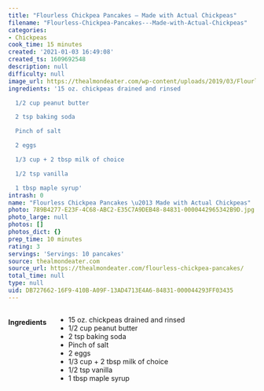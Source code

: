 ```yaml
---
title: "Flourless Chickpea Pancakes – Made with Actual Chickpeas"
filename: "Flourless-Chickpea-Pancakes---Made-with-Actual-Chickpeas"
categories:
- Chickpeas
cook_time: 15 minutes
created: '2021-01-03 16:49:08'
created_ts: 1609692548
description: null
difficulty: null
image_url: https://thealmondeater.com/wp-content/uploads/2019/03/Flourless-Chickpea-Pancakes-1-5-683x1024-1.jpg
ingredients: '15 oz. chickpeas drained and rinsed

  1/2 cup peanut butter

  2 tsp baking soda

  Pinch of salt

  2 eggs

  1/3 cup + 2 tbsp milk of choice

  1/2 tsp vanilla

  1 tbsp maple syrup'
intrash: 0
name: "Flourless Chickpea Pancakes \u2013 Made with Actual Chickpeas"
photo: 789B4277-E23F-4C68-ABC2-E35C7A9DEB48-84831-0000442965342B9D.jpg
photo_large: null
photos: []
photos_dict: {}
prep_time: 10 minutes
rating: 3
servings: 'Servings: 10 pancakes'
source: thealmondeater.com
source_url: https://thealmondeater.com/flourless-chickpea-pancakes/
total_time: null
type: null
uid: DB727662-16F9-410B-A09F-13AD4713E4A6-84831-000044293FF03435
---
```

<div class="large-8 medium-7 columns" id="writeup">	</div><!-- #writeup -->
</div><!-- #row-one -->
<div class="row" id="row-two">	<div class="medium-4 small-5 columns"><h4 id="ingredients">Ingredients</h4><div class="box box-ingredients content"><ul>
<li>15 oz. chickpeas drained and rinsed</li>
<li>1/2 cup peanut butter</li>
<li>2 tsp baking soda</li>
<li>Pinch of salt</li>
<li>2 eggs</li>
<li>1/3 cup + 2 tbsp milk of choice</li>
<li>1/2 tsp vanilla</li>
<li>1 tbsp maple syrup</li>
</ul>
</div>	</div>	<div class="medium-6 small-7 columns">	</div>